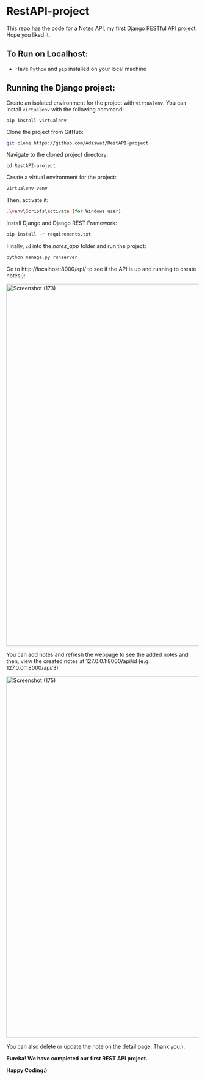 # RestAPI-project
This repo has the code for a Notes API, my first Django RESTful API project. Hope you liked it.

## To Run on Localhost:

- Have `Python` and `pip` installed on your local machine

## Running the Django project:

Create an isolated environment for the project with `virtualenv`. You can install `virtualenv` with the following command:

```
pip install virtualenv
```

Clone the project from GitHub:

```bash
git clone https://github.com/Adiswat/RestAPI-project
```

Navigate to the cloned project directory:

```
cd RestAPI-project
```

Create a virtual environment for the project:

```bash
virtualenv venv
```

Then, activate it:

```bash
.\venv\Scripts\activate (for Windows user)
```

Install Django and Django REST Framework:

```bash
pip install -r requirements.txt
```

Finally, `cd` into the *notes_app* folder and run the project:

```bash
python manage.py runserver
```

Go to http://localhost:8000/api/ to see if the API is up and running to create notes:):

<img width="946" alt="Screenshot (173)" src="https://user-images.githubusercontent.com/60068360/151931914-8fc119db-b2e3-4ea9-9939-019a6d3487c1.png"> 

You can add notes and refresh the webpage to see the added notes and then, view the created notes at 127.0.0.1:8000/api/id (e.g. 127.0.0.1:8000/api/3):

<img width="945" alt="Screenshot (175)" src="https://user-images.githubusercontent.com/60068360/151931966-5b4ca741-cac2-4d54-a221-56a601938341.png">

You can also delete or update the note on the detail page. Thank you:).

**Eureka! We have completed our first REST API project.**

**Happy Coding:)**
